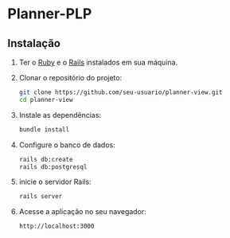 # Planner-PLP


## Instalação

1. Ter o [Ruby](https://www.ruby-lang.org/en/documentation/installation/) e o [Rails](https://guides.rubyonrails.org/getting_started.html) instalados em sua máquina.

2. Clonar o repositório do projeto:

   ```bash
   git clone https://github.com/seu-usuario/planner-view.git
   cd planner-view
   
3. Instale as dependências:
   
    ```bash
    bundle install
    
4. Configure o banco de dados:

    ```bash
    rails db:create
    rails db:postgresql
    
5. inicie o servidor Rails:

    ```bash
    rails server
    
6. Acesse a aplicação no seu navegador:

    ```bash
    http://localhost:3000

